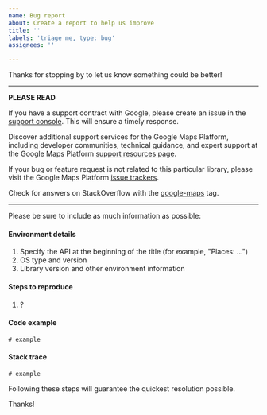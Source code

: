 ```yaml
---
name: Bug report
about: Create a report to help us improve
title: ''
labels: 'triage me, type: bug'
assignees: ''

---
```


Thanks for stopping by to let us know something could be better!

---
**PLEASE READ** 

If you have a support contract with Google, please create an issue in the [support console](https://cloud.google.com/support/). This will ensure a timely response. 

Discover additional support services for the Google Maps Platform, including developer communities, technical guidance, and expert support at the Google Maps Platform [support resources page](https://developers.google.com/maps/support/). 

If your bug or feature request is not related to this particular library, please visit the Google Maps Platform [issue trackers](https://developers.google.com/maps/support/#issue_tracker).

Check for answers on StackOverflow with the [google-maps](http://stackoverflow.com/questions/tagged/google-maps) tag.

---

Please be sure to include as much information as possible:

#### Environment details

1. Specify the API at the beginning of the title (for example, "Places: ...")
2. OS type and version
3. Library version and other environment information

#### Steps to reproduce

  1. ?

#### Code example

```
# example
```

#### Stack trace
```
# example
```

Following these steps will guarantee the quickest resolution possible.

Thanks!
